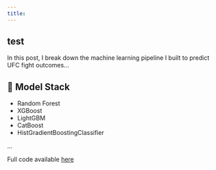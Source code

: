 ```yaml
---
title:
---
```

## test


In this post, I break down the machine learning pipeline I built to predict UFC fight outcomes...

## 🧪 Model Stack
- Random Forest
- XGBoost
- LightGBM
- CatBoost
- HistGradientBoostingClassifier

...

Full code available [here](https://github.com/your-username/ufc-fight-predictor)
